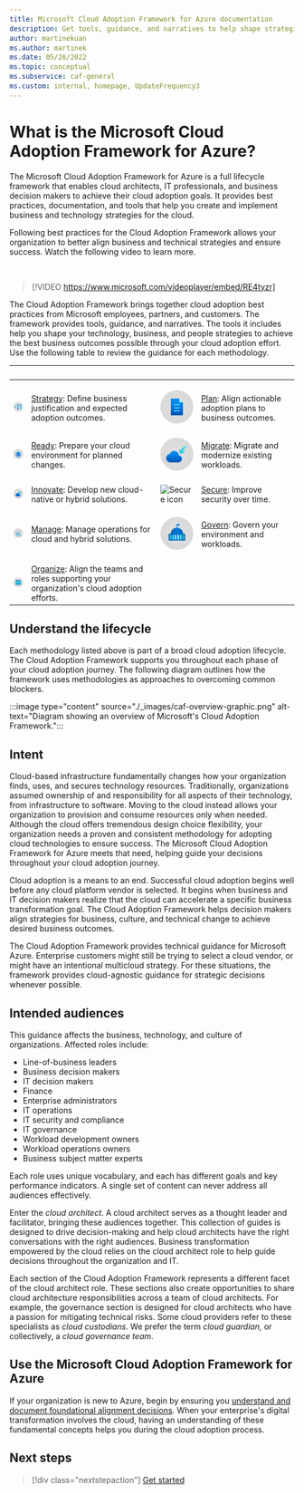 ```yaml
---
title: Microsoft Cloud Adoption Framework for Azure documentation
description: Get tools, guidance, and narratives to help shape strategies and drive desired business outcomes during your cloud adoption journey.
author: martinekuan
ms.author: martinek
ms.date: 05/26/2022
ms.topic: conceptual
ms.subservice: caf-general
ms.custom: internal, homepage, UpdateFrequency3
---
```


# What is the Microsoft Cloud Adoption Framework for Azure?

The Microsoft Cloud Adoption Framework for Azure is a full lifecycle framework that enables cloud architects, IT professionals, and business decision makers to achieve their cloud adoption goals. It provides best practices, documentation, and tools that help you create and implement business and technology strategies for the cloud.

Following best practices for the Cloud Adoption Framework allows your organization to better align business and technical strategies and ensure success. Watch the following video to learn more.

<!-- markdownlint-disable MD034 -->

<br/>

> [!VIDEO https://www.microsoft.com/videoplayer/embed/RE4tyzr]

<!-- markdownlint-enable MD034 -->

The Cloud Adoption Framework brings together cloud adoption best practices from Microsoft employees, partners, and customers. The framework provides tools, guidance, and narratives. The tools it includes help you shape your technology, business, and people strategies to achieve the best business outcomes possible through your cloud adoption effort. Use the following table to review the guidance for each methodology.

| <span title="Icon">&nbsp;</span> | <span title="Description">&nbsp;</span> | <span title="Icon">&nbsp;</span> | <span title="Description">&nbsp;</span> |
|--|--|--|--|
| <br> ![Strategy icon](./_images/icons/strategy.png) | <br> [Strategy](./strategy/index.md): Define business justification and expected adoption outcomes. | <br> ![Plan icon](./_images/icons/plan.png) | <br> [Plan](./plan/index.md): Align actionable adoption plans to business outcomes. |
| <br> ![Ready icon](./_images/icons/ready.png)       | <br> [Ready](./ready/index.md): Prepare your cloud environment for planned changes. | <br> ![Migrate icon](./_images/icons/adopt.png) | <br> [Migrate](./migrate/index.md): Migrate and modernize existing workloads. |
| <br> ![Innovate icon](./_images/icons/innovate.png) | <br> [Innovate](./innovate/index.md): Develop new cloud-native or hybrid solutions. | <br> ![Secure icon](./_images/icons/security.png) | <br> [Secure](./secure/overview.md): Improve security over time. |
| <br> ![Manage icon](./_images/icons/manage.png)     | <br> [Manage](./manage/index.md): Manage operations for cloud and hybrid solutions. | <br> ![Govern icon](./_images/icons/govern.png) | <br> [Govern](./govern/index.md): Govern your environment and workloads. |
| <br> ![Organize icon](./_images/icons/organize.png) | <br> [Organize](./organize/index.md): Align the teams and roles supporting your organization's cloud adoption efforts. |

## Understand the lifecycle

Each methodology listed above is part of a broad cloud adoption lifecycle. The Cloud Adoption Framework supports you throughout each phase of your cloud adoption journey. The following diagram outlines how the framework uses methodologies as approaches to overcoming common blockers.

:::image type="content" source="./_images/caf-overview-graphic.png" alt-text="Diagram showing an overview of Microsoft's Cloud Adoption Framework.":::

## Intent

Cloud-based infrastructure fundamentally changes how your organization finds, uses, and secures technology resources. Traditionally, organizations assumed ownership of and responsibility for all aspects of their technology, from infrastructure to software. Moving to the cloud instead allows your organization to provision and consume resources only when needed. Although the cloud offers tremendous design choice flexibility, your organization needs a proven and consistent methodology for adopting cloud technologies to ensure success. The Microsoft Cloud Adoption Framework for Azure meets that need, helping guide your decisions throughout your cloud adoption journey.

Cloud adoption is a means to an end. Successful cloud adoption begins well before any cloud platform vendor is selected. It begins when business and IT decision makers realize that the cloud can accelerate a specific business transformation goal. The Cloud Adoption Framework helps decision makers align strategies for business, culture, and technical change to achieve desired business outcomes.

The Cloud Adoption Framework provides technical guidance for Microsoft Azure. Enterprise customers might still be trying to select a cloud vendor, or might have an intentional multicloud strategy. For these situations, the framework provides cloud-agnostic guidance for strategic decisions whenever possible.

## Intended audiences

This guidance affects the business, technology, and culture of organizations. Affected roles include:

- Line-of-business leaders
- Business decision makers
- IT decision makers
- Finance
- Enterprise administrators
- IT operations
- IT security and compliance
- IT governance
- Workload development owners
- Workload operations owners
- Business subject matter experts

Each role uses unique vocabulary, and each has different goals and key performance indicators. A single set of content can never address all audiences effectively.

Enter the *cloud architect*. A cloud architect serves as a thought leader and facilitator, bringing these audiences together. This collection of guides is designed to drive decision-making and help cloud architects have the right conversations with the right audiences. Business transformation empowered by the cloud relies on the cloud architect role to help guide decisions throughout the organization and IT.

Each section of the Cloud Adoption Framework represents a different facet of the cloud architect role. These sections also create opportunities to share cloud architecture responsibilities across a team of cloud architects. For example, the governance section is designed for cloud architects who have a passion for mitigating technical risks. Some cloud providers refer to these specialists as *cloud custodians*. We prefer the term *cloud guardian,* or collectively, a *cloud governance team*.

## Use the Microsoft Cloud Adoption Framework for Azure

If your organization is new to Azure, begin by ensuring you [understand and document foundational alignment decisions](./get-started/cloud-concepts.md). When your enterprise's digital transformation involves the cloud, having an understanding of these fundamental concepts helps you during the cloud adoption process.

## Next steps

<!-- docutune:ignoreNextStep -->

> [!div class="nextstepaction"]
> [Get started](./get-started/index.md)
